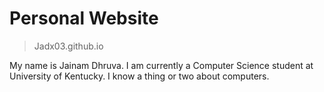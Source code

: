 

# Personal Website
>Jadx03.github.io

My name is Jainam Dhruva. I am currently a Computer Science student at University of Kentucky.
I know a thing or two about computers.
